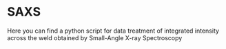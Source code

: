 # SAXS
Here you can find a python script for data treatment of integrated intensity across the weld obtained by Small-Angle X-ray Spectroscopy
